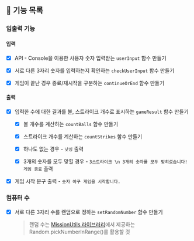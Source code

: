 ## 📌 기능 목록

### 입출력 기능

#### 입력

- [x] API - Console을 이용한 사용자 숫자 입력받는 `userInput` 함수 만들기

- [x] 서로 다른 3자리 숫자를 입력하는지 확인하는 `checkUserInput` 함수 만들기

- [x] 게임이 끝난 경우 종료/재시작을 구분하는 `continueOrEnd` 함수 만들기

#### 출력

- [x] 입력한 수에 대한 결과를 볼, 스트라이크 개수로 표시하는 `gameResult` 함수 만들기

  - [x] 볼 개수를 계산하는 `countBalls` 함수 만들기

  - [x] 스트라이크 개수를 계산하는 `countStrikes` 함수 만들기

  - [x] 하나도 없는 경우 - `낫싱` 출력

  - [x] 3개의 숫자를 모두 맞힐 경우 - `3스트라이크 \n 3개의 숫자를 모두 맞히셨습니다! 게임 종료` 출력

- [x] 게임 시작 문구 출력 - `숫자 야구 게임을 시작합니다.`

### 컴퓨터 수

- [x] 서로 다른 3자리 수를 랜덤으로 정하는 `setRandomNumber` 함수 만들기

  > 랜덤 수는 [MissionUtils 라이브러리](https://github.com/woowacourse-projects/javascript-mission-utils#mission-utils)에서 제공하는 Random.pickNumberInRange()를 활용할 것
